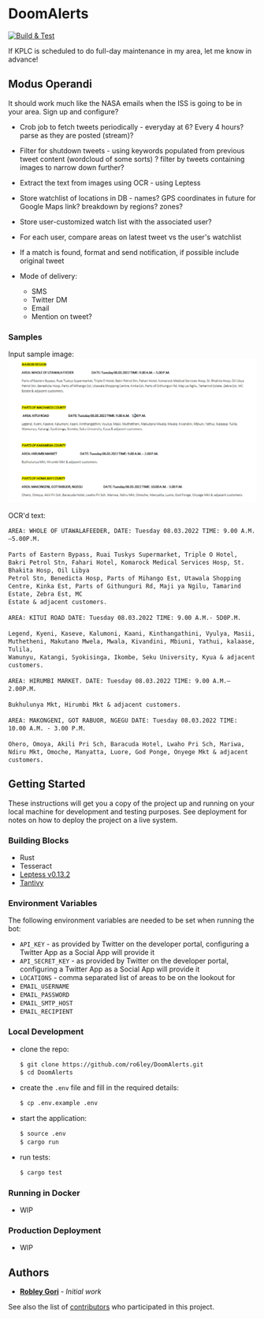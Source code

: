 # DoomAlerts
[![Build & Test](https://github.com/ro6ley/DoomAlerts/actions/workflows/test.yml/badge.svg)](https://github.com/ro6ley/DoomAlerts/actions/workflows/test.yml)

If KPLC is scheduled to do full-day maintenance in my area, let me know in advance!

## Modus Operandi

It should work much like the NASA emails when the ISS is going to be in your area. Sign up and configure?

* Crob job to fetch tweets periodically - everyday at 6? Every 4 hours? parse as they are posted (stream)?

* Filter for shutdown tweets - using keywords populated from previous tweet content (wordcloud of some sorts) ? filter by tweets containing images to narrow down further?

* Extract the text from images using OCR - using Leptess

* Store watchlist of locations in DB - names? GPS coordinates in future for Google Maps link? breakdown by regions? zones?

* Store user-customized watch list with the associated user?

* For each user, compare areas on latest tweet vs the user's watchlist

* If a match is found, format and send notification, if possible include original tweet

* Mode of delivery:
  - SMS
  - Twitter DM
  - Email
  - Mention on tweet?

### Samples

Input sample image: ![](./tests/images/test_2.png)

OCR'd text:
```
AREA: WHOLE OF UTAWALAFEEDER, DATE: Tuesday 08.03.2022 TIME: 9.00 A.M.—5.00P.M.

Parts of Eastern Bypass, Ruai Tuskys Supermarket, Triple O Hotel, Bakri Petrol Stn, Fahari Hotel, Komarock Medical Services Hosp, St. Bhakita Hosp, Oil Libya
Petrol Stn, Benedicta Hosp, Parts of Mihango Est, Utawala Shopping Centre, Kinka Est, Parts of Githunguri Rd, Maji ya Ngilu, Tamarind Estate, Zebra Est, MC
Estate & adjacent customers.

AREA: KITUI ROAD DATE: Tuesday 08.03.2022 TIME: 9.00 A.M.- 5D0P.M.

Legend, Kyeni, Kaseve, Kalumoni, Kaani, Kinthangathini, Vyulya, Masii, Muthetheni, Makutano Mwela, Mwala, Kivandini, Mbiuni, Yathui, kalaase, Tulila,
Wamunyu, Katangi, Syokisinga, Ikombe, Seku University, Kyua & adjacent customers.

AREA: HIRUMBI MARKET. DATE: Tuesday 08.03.2022 TIME: 9.00 A.M.—2.00P.M.

Bukhulunya Mkt, Hirumbi Mkt & adjacent customers.

AREA: MAKONGENI, GOT RABUOR, NGEGU DATE: Tuesday 08.03.2022 TIME: 10.00 A.M. - 3.00 P.M.

Ohero, Omoya, Akili Pri Sch, Baracuda Hotel, Lwaho Pri Sch, Mariwa, Ndiru Mkt, Omoche, Manyatta, Luore, God Ponge, Onyege Mkt & adjacent customers.
```


## Getting Started

These instructions will get you a copy of the project up and running on your local machine for development and testing purposes. See deployment for notes on how to deploy the project on a live system.

### Building Blocks

- Rust
- Tesseract
- [Leptess v0.13.2](https://github.com/houqp/leptess)
- [Tantivy](https://github.com/quickwit-oss/tantivy)

### Environment Variables

The following environment variables are needed to be set when running the bot:

* `API_KEY` - as provided by Twitter on the developer portal, configuring a Twitter App as a Social App will provide it
* `API_SECRET_KEY` - as provided by Twitter on the developer portal, configuring a Twitter App as a Social App will provide it
* `LOCATIONS` - comma separated list of areas to be on the lookout for
* `EMAIL_USERNAME`
* `EMAIL_PASSWORD`
* `EMAIL_SMTP_HOST`
* `EMAIL_RECIPIENT`


### Local Development

* clone the repo:
  ```bash
  $ git clone https://github.com/ro6ley/DoomAlerts.git
  $ cd DoomAlerts
  ```

* create the `.env` file and fill in the required details:
  ```bash
  $ cp .env.example .env
  ```

* start the application:
  ```bash
  $ source .env
  $ cargo run
  ```

* run tests:
  ```bash
  $ cargo test
  ```

### Running in Docker

* WIP

### Production Deployment

* WIP

## Authors

* **[Robley Gori](https://github.com/ro6ley)** - *Initial work*

See also the list of [contributors](https://github.com/ro6ley/DoomAlerts/contributors) who participated in this project.
